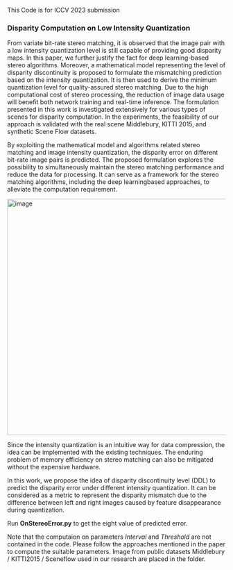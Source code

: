 This Code is for ICCV 2023 submission 
### Disparity Computation on Low Intensity Quantization

From variate bit-rate stereo matching, it is observed that the image pair with a low intensity quantization level is still capable of providing good disparity maps. In this paper, we further justify the fact for deep learning-based stereo algorithms. Moreover, a mathematical model representing the level of disparity discontinuity is proposed to formulate the mismatching prediction based on the intensity quantization. It is then used to derive the minimum quantization level for quality-assured stereo matching. Due to the high computational cost of stereo processing, the reduction of image data usage will benefit both network training and real-time inference. The formulation presented in this work is investigated extensively for various types of scenes for disparity computation. In the experiments, the feasibility of our approach is validated with the real scene Middlebury, KITTI 2015, and synthetic Scene Flow datasets. 

By exploiting the mathematical model and algorithms related stereo matching and image intensity quantization, the disparity error on different bit-rate image pairs is predicted.
The proposed formulation explores the possibility to simultaneously maintain the stereo matching performance and reduce the data for processing. It can serve as a framework for
the stereo matching algorithms, including the deep learningbased approaches, to alleviate the computation requirement.

<img width="544" alt="image" src="https://github.com/qqwweerr987/stereo-quantization-disparity/assets/45920949/30c8ae4e-8a4e-4ab5-b9ae-24c0329044d0">

Since the intensity quantization is an intuitive way for data compression, the idea can be implemented with the existing techniques. The enduring problem of memory efficiency on
stereo matching can also be mitigated without the expensive hardware.

In this work, we propose the idea of disparity discontinuity level (DDL) to predict the disparity error under different intensity quantization. It can be considered as a metric to represent the disparity mismatch due to the difference between left and right images caused by feature disappearance during quantization.

Run **OnStereoError.py** to get the eight value of predicted error.

Note that the computaion on parameters *Interval* and *Threshold* are not contained in the code.
Please follow the approaches mentioned in the paper to compute the suitable parameters.
Image from public datasets Middlebury / KITTI2015 / Sceneflow used in our research are placed in the folder.  
